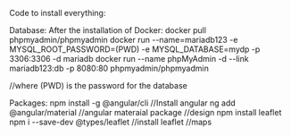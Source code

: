 Code to install everything:

Database:
After the installation of Docker:
docker pull phpmyadmin/phpmyadmin
docker run --name=mariadb123 -e MYSQL_ROOT_PASSWORD=(PWD) -e MYSQL_DATABASE=mydp -p 3306:3306 -d mariadb
docker run --name phpMyAdmin -d --link mariadb123:db -p 8080:80 phpmyadmin/phpmyadmin

//where (PWD) is the password for the database

Packages:
npm install -g @angular/cli //Install angular
ng add @angular/material //angular materaial package //design
npm install leaflet
npm i --save-dev @types/leaflet   //install leaflet //maps
